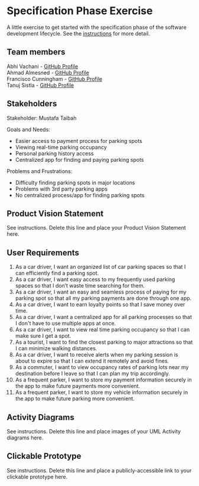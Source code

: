 # Specification Phase Exercise

A little exercise to get started with the specification phase of the software development lifecycle. See the [instructions](instructions.md) for more detail.

## Team members

Abhi Vachani - [GitHub Profile](https://github.com/avachani) <br>
Ahmad Almesned - [GitHub Profile](https://github.com/Ahmadhcs) <br>
Francisco Cunningham - [GitHub Profile](https://GitHub.com/fctico11) <br>
Tanuj Sistla - [GitHub Profile](https://github.com/tanuj123-cyber) <br>
  
## Stakeholders

Stakeholder: Mustafa Taibah  <br>

Goals and Needs: <br>
* Easier access to payment process for parking spots
* Viewing real-time parking occupancy 
* Personal parking history access 
* Centralized app for finding and paying parking spots


Problems and Frustrations: 
* Difficulty finding parking spots in major locations
* Problems with 3rd party parking apps 
* No centralized process/app for finding parking spots 

## Product Vision Statement

See instructions. Delete this line and place your Product Vision Statement here.

## User Requirements

1. As a car driver, I want an organized list of car parking spaces so that I can efficiently find a parking spot. <br>
2. As a car driver, I want easy access to my frequently used parking spaces so that I don’t waste time searching for them. <br>
3. As a car driver, I want an easy and seamless process of paying for my parking spot so that all my parking payments are done through one app.  <br>
4. As a car driver, I want to earn loyalty points so that I save money over time. <br>
5. As a car driver, I want a centralized app for all parking processes so that I don't have to use multiple apps at once.  <br>
6. As a car driver, I want to view real time parking occupancy so that I can make sure I get a spot. <br>
7. As a tourist, I want to find the closest parking to major attractions so that I can minimize walking distances. <br>
8. As a car driver, I want to receive alerts when my parking session is about to expire so that I can extend it remotely and avoid fines. <br>
9. As a commuter, I want to view occupancy rates of parking lots near my destination before I leave so that I can plan my trip accordingly. <br>
10. As a frequent parker, I want to store my payment information securely in the app to make future payments more convenient. <br>
11. As a frequent parker, I want to store my vehicle information securely in the app to make future parking more convenient. <br>


## Activity Diagrams

See instructions. Delete this line and place images of your UML Activity diagrams here.

## Clickable Prototype

See instructions. Delete this line and place a publicly-accessible link to your clickable prototype here.
